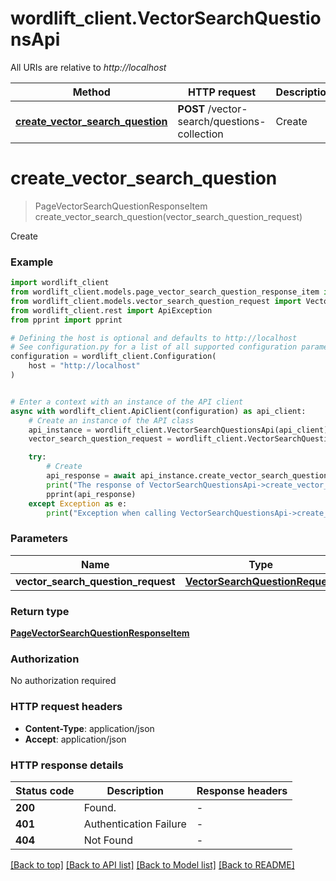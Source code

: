 # wordlift_client.VectorSearchQuestionsApi

All URIs are relative to *http://localhost*

Method | HTTP request | Description
------------- | ------------- | -------------
[**create_vector_search_question**](VectorSearchQuestionsApi.md#create_vector_search_question) | **POST** /vector-search/questions-collection | Create


# **create_vector_search_question**
> PageVectorSearchQuestionResponseItem create_vector_search_question(vector_search_question_request)

Create

### Example


```python
import wordlift_client
from wordlift_client.models.page_vector_search_question_response_item import PageVectorSearchQuestionResponseItem
from wordlift_client.models.vector_search_question_request import VectorSearchQuestionRequest
from wordlift_client.rest import ApiException
from pprint import pprint

# Defining the host is optional and defaults to http://localhost
# See configuration.py for a list of all supported configuration parameters.
configuration = wordlift_client.Configuration(
    host = "http://localhost"
)


# Enter a context with an instance of the API client
async with wordlift_client.ApiClient(configuration) as api_client:
    # Create an instance of the API class
    api_instance = wordlift_client.VectorSearchQuestionsApi(api_client)
    vector_search_question_request = wordlift_client.VectorSearchQuestionRequest() # VectorSearchQuestionRequest | 

    try:
        # Create
        api_response = await api_instance.create_vector_search_question(vector_search_question_request)
        print("The response of VectorSearchQuestionsApi->create_vector_search_question:\n")
        pprint(api_response)
    except Exception as e:
        print("Exception when calling VectorSearchQuestionsApi->create_vector_search_question: %s\n" % e)
```



### Parameters


Name | Type | Description  | Notes
------------- | ------------- | ------------- | -------------
 **vector_search_question_request** | [**VectorSearchQuestionRequest**](VectorSearchQuestionRequest.md)|  | 

### Return type

[**PageVectorSearchQuestionResponseItem**](PageVectorSearchQuestionResponseItem.md)

### Authorization

No authorization required

### HTTP request headers

 - **Content-Type**: application/json
 - **Accept**: application/json

### HTTP response details

| Status code | Description | Response headers |
|-------------|-------------|------------------|
**200** | Found. |  -  |
**401** | Authentication Failure |  -  |
**404** | Not Found |  -  |

[[Back to top]](#) [[Back to API list]](../README.md#documentation-for-api-endpoints) [[Back to Model list]](../README.md#documentation-for-models) [[Back to README]](../README.md)

